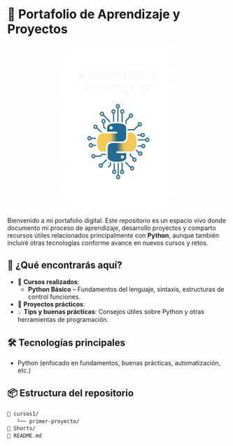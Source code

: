 # 🧠 Portafolio de Aprendizaje y Proyectos

<p align="center">
  <img src="Icono.png" alt="Logo del Portafolio" width="250"/>
</p>

Bienvenido a mi portafolio digital. Este repositorio es un espacio vivo donde documento mi proceso de aprendizaje, desarrollo proyectos y comparto recursos útiles relacionados principalmente con **Python**, aunque también incluiré otras tecnologías conforme avance en nuevos cursos y retos.

## 🚀 ¿Qué encontrarás aquí?

- 📘 **Cursos realizados**:
    - **Python Básico** – Fundamentos del lenguaje, sintaxis, estructuras de control funciones.
- 🧪 **Proyectos prácticos**:
- 💡 **Tips y buenas prácticas**: Consejos útiles sobre Python y otras herramientas de  programación.

## 🛠️ Tecnologías principales

- Python (enfocado en fundamentos, buenas prácticas, automatización, etc.)

## 📦 Estructura del repositorio
```bash
📁 cursos1/
   └── primer-proyecto/
📁 Shorts/
📄 README.md
